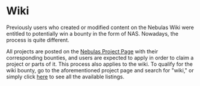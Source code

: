 # Wiki

Previously users who created or modified content on the Nebulas Wiki were entitled to potentially win a bounty in the form of NAS. Nowadays, the process is quite different.

All projects are posted on the [Nebulas Project Page](go.nebulas.io) with their corresponding bounties, and users are expected to apply in order to claim a project or parts of it. This process also applies to the wiki. To qualify for the wiki bounty, go to the aforementioned project page and search for "wiki," or simply click [here](https://go.nebulas.io/search?q=wiki) to see all the available listings.
